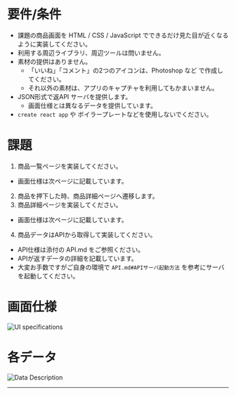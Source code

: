 # 要件/条件

* 課題の商品画面を HTML / CSS / JavaScript でできるだけ見た目が近くなるように実装してください。
* 利用する周辺ライブラリ、周辺ツールは問いません。
* 素材の提供はありません。
  * 「いいね」「コメント」の2つのアイコンは、Photoshop など で作成してください。
  * それ以外の素材は、アプリのキャプチャを利用してもかまいません。
* JSON形式で返API サーバを提供します。
  * 画面仕様とは異なるデータを提供しています。
* `create react app` や ボイラープレートなどを使用しないでください。

# 課題
1. 商品一覧ページを実装してください。
  * 画面仕様は次ページに記載しています。
2. 商品を押下した時、商品詳細ページへ遷移します。
3. 商品詳細ページを実装してください。
  * 画面仕様は次ページに記載しています。
4. 商品データはAPIから取得して実装してください。
  * API仕様は添付の API.md をご参照ください。
  * APIが返すデータの詳細を記載しています。
  * 大変お手数ですがご自身の環境で `API.md#APIサーバ起動方法` を参考にサーバを起動してください。

# 画面仕様

![UI specifications](https://s3-ap-northeast-1.amazonaws.com/m-et/Frontend/images/8a6b5ee3-95b5-4abe-b41a-a44d9baf7d33.jpg)

# 各データ

![Data Description](https://s3-ap-northeast-1.amazonaws.com/m-et/Frontend/images/3bd6b7bb-b881-4ba6-8f22-ba5fc01ffcc0.jpg)

---

